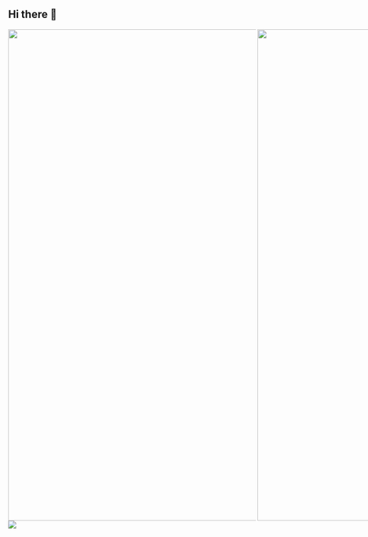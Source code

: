 ## Hi there 👋


<div style="display: flex;">
  <img src="https://github-readme-stats.vercel.app/api?username=danlif1&show_icons=true&theme=neon&text_color=33B4A8&count_private=true&include_all_commits=true" style="height: 25vh;"/>
  <img src="https://github-readme-stats.vercel.app/api/top-langs/?username=danlif1&layout=compact&langs_count=10&theme=neon&text_color=33B4A8" style="height: 25vh;" align="right"/>
</div>
<img src="https://github-profile-trophy.vercel.app/?username=danlif1&column=10&theme=radical"/>

<!--
**Danlif1/Danlif1** is a ✨ _special_ ✨ repository because its `README.md` (this file) appears on your GitHub profile.

Here are some ideas to get you started:

- 🔭 I’m currently working on ...
- 🌱 I’m currently learning ...
- 👯 I’m looking to collaborate on ...
- 🤔 I’m looking for help with ...
- 💬 Ask me about ...
- 📫 How to reach me: ...
- 😄 Pronouns: ...
- ⚡ Fun fact: ...
-->
